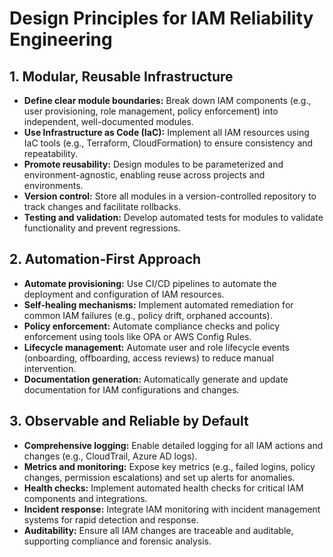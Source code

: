 # Design Principles for IAM Reliability Engineering

## 1. Modular, Reusable Infrastructure

- **Define clear module boundaries:** Break down IAM components (e.g., user provisioning, role management, policy enforcement) into independent, well-documented modules.
- **Use Infrastructure as Code (IaC):** Implement all IAM resources using IaC tools (e.g., Terraform, CloudFormation) to ensure consistency and repeatability.
- **Promote reusability:** Design modules to be parameterized and environment-agnostic, enabling reuse across projects and environments.
- **Version control:** Store all modules in a version-controlled repository to track changes and facilitate rollbacks.
- **Testing and validation:** Develop automated tests for modules to validate functionality and prevent regressions.

## 2. Automation-First Approach

- **Automate provisioning:** Use CI/CD pipelines to automate the deployment and configuration of IAM resources.
- **Self-healing mechanisms:** Implement automated remediation for common IAM failures (e.g., policy drift, orphaned accounts).
- **Policy enforcement:** Automate compliance checks and policy enforcement using tools like OPA or AWS Config Rules.
- **Lifecycle management:** Automate user and role lifecycle events (onboarding, offboarding, access reviews) to reduce manual intervention.
- **Documentation generation:** Automatically generate and update documentation for IAM configurations and changes.

## 3. Observable and Reliable by Default

- **Comprehensive logging:** Enable detailed logging for all IAM actions and changes (e.g., CloudTrail, Azure AD logs).
- **Metrics and monitoring:** Expose key metrics (e.g., failed logins, policy changes, permission escalations) and set up alerts for anomalies.
- **Health checks:** Implement automated health checks for critical IAM components and integrations.
- **Incident response:** Integrate IAM monitoring with incident management systems for rapid detection and response.
- **Auditability:** Ensure all IAM changes are traceable and auditable, supporting compliance and forensic analysis.
